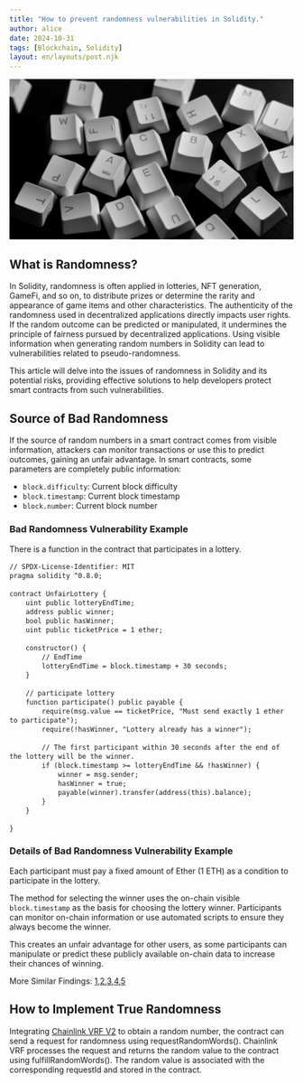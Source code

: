 ```yaml
---
title: "How to prevent randomness vulnerabilities in Solidity."
author: alice
date: 2024-10-31
tags: [Blockchain, Solidity]
layout: en/layouts/post.njk
---
```


![](/img/posts/alice/badrandom/bad_randomness.png)


## What is Randomness?
<!-- summary -->
In Solidity, randomness is often applied in lotteries, NFT generation, GameFi, and so on, to distribute prizes or determine the rarity and appearance of game items and other characteristics. The authenticity of the randomness used in decentralized applications directly impacts user rights. If the random outcome can be predicted or manipulated, it undermines the principle of fairness pursued by decentralized applications. Using visible information when generating random numbers in Solidity can lead to vulnerabilities related to pseudo-randomness.

This article will delve into the issues of randomness in Solidity and its potential risks, providing effective solutions to help developers protect smart contracts from such vulnerabilities.
<!-- summary -->

## Source of Bad Randomness
If the source of random numbers in a smart contract comes from visible information, attackers can monitor transactions or use this to predict outcomes, gaining an unfair advantage. In smart contracts, some parameters are completely public information:

- `block.difficulty`: Current block difficulty
- `block.timestamp`: Current block timestamp
- `block.number`: Current block number


### Bad Randomness Vulnerability Example
There is a function in the contract that participates in a lottery.
``` solidity
// SPDX-License-Identifier: MIT
pragma solidity ^0.8.0;

contract UnfairLottery {
    uint public lotteryEndTime;
    address public winner;
    bool public hasWinner;
    uint public ticketPrice = 1 ether;

    constructor() {
        // EndTime
        lotteryEndTime = block.timestamp + 30 seconds;
    }

    // participate lottery
    function participate() public payable {
        require(msg.value == ticketPrice, "Must send exactly 1 ether to participate");
        require(!hasWinner, "Lottery already has a winner");
        
        // The first participant within 30 seconds after the end of the lottery will be the winner.
        if (block.timestamp >= lotteryEndTime && !hasWinner) {
            winner = msg.sender;
            hasWinner = true;
            payable(winner).transfer(address(this).balance);
        }
    }

}

```

### Details of Bad Randomness Vulnerability Example

Each participant must pay a fixed amount of Ether (1 ETH) as a condition to participate in the lottery.

The method for selecting the winner uses the on-chain visible `block.timestamp` as the basis for choosing the lottery winner. Participants can monitor on-chain information or use automated scripts to ensure they always become the winner.

This creates an unfair advantage for other users, as some participants can manipulate or predict these publicly available on-chain data to increase their chances of winning.

More Similar Findings:
[1](https://github.com/code-423n4/2022-10-holograph-findings/issues/427),[2](https://github.com/code-423n4/2021-05-nftx-findings/issues/78),[3](https://github.com/trailofbits/publications/blob/master/reviews/zecwallet.pdf),[4](https://github.com/code-423n4/2021-04-meebits-findings/issues/30),[5](https://github.com/code-423n4/2022-03-joyn-findings/issues/50)


## How to Implement True Randomness
Integrating [Chainlink VRF V2](https://docs.chain.link/vrf/v2/subscription/examples/get-a-random-number#request-random-values) to obtain a random number, the contract can send a request for randomness using requestRandomWords(). Chainlink VRF processes the request and returns the random value to the contract using fulfillRandomWords(). The random value is associated with the corresponding requestId and stored in the contract.
